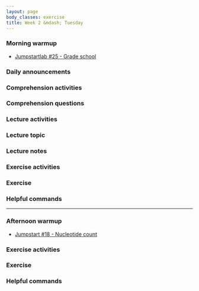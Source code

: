 ```yaml
---
layout: page
body_classes: exercise
title: Week 2 &mdash; Tuesday
---
```


### Morning warmup

* [Jumpstartlab #25 - Grade school](https://github.com/JumpstartLab/warmup-exercises/tree/master/25-grade-school)

### Daily announcements
### Comprehension activities
### Comprehension questions
### Lecture activities
### Lecture topic
### Lecture notes
### Exercise activities
### Exercise
### Helpful commands

***

### Afternoon warmup

* [Jumpstart #18 - Nucleotide count](https://github.com/JumpstartLab/warmup-exercises/tree/master/18-nucleotide-count)

### Exercise activities
### Exercise
### Helpful commands